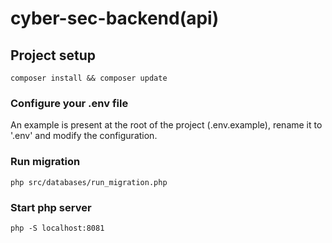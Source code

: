 # cyber-sec-backend(api)

## Project setup
```
composer install && composer update
```

### Configure your .env file 
An example is present at the root of the project (.env.example), rename it to '.env' and modify the configuration.

### Run migration
```
php src/databases/run_migration.php
```

### Start php server
```
php -S localhost:8081
```

